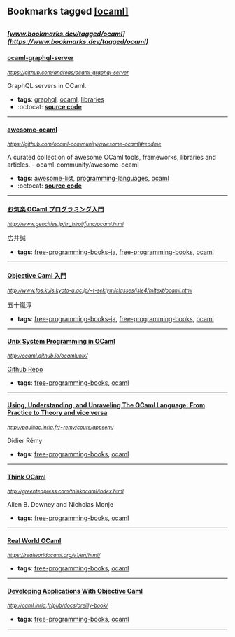 ## Bookmarks tagged [[ocaml]](https://www.bookmarks.dev?q=[ocaml])

_<sup><sup>[www.bookmarks.dev/tagged/ocaml](https://www.bookmarks.dev/tagged/ocaml)</sup></sup>_
---
#### [ocaml-graphql-server](https://github.com/andreas/ocaml-graphql-server)
_<sup>https://github.com/andreas/ocaml-graphql-server</sup>_

GraphQL servers in OCaml.
* **tags**: [graphql](../tagged/graphql.md), [ocaml](../tagged/ocaml.md), [libraries](../tagged/libraries.md)
* :octocat: **[source code](https://github.com/andreas/ocaml-graphql-server)**
---
#### [awesome-ocaml](https://github.com/ocaml-community/awesome-ocaml#readme)
_<sup>https://github.com/ocaml-community/awesome-ocaml#readme</sup>_

A curated collection of awesome OCaml tools, frameworks, libraries and articles. - ocaml-community/awesome-ocaml
* **tags**: [awesome-list](../tagged/awesome-list.md), [programming-languages](../tagged/programming-languages.md), [ocaml](../tagged/ocaml.md)
* :octocat: **[source code](https://github.com/ocaml-community/awesome-ocaml#readme)**
---
#### [お気楽 OCaml プログラミング入門](http://www.geocities.jp/m_hiroi/func/ocaml.html)
_<sup>http://www.geocities.jp/m_hiroi/func/ocaml.html</sup>_

広井誠
* **tags**: [free-programming-books-ja](../tagged/free-programming-books-ja.md), [free-programming-books](../tagged/free-programming-books.md), [ocaml](../tagged/ocaml.md)
---
#### [Objective Caml 入門](http://www.fos.kuis.kyoto-u.ac.jp/~t-sekiym/classes/isle4/mltext/ocaml.html)
_<sup>http://www.fos.kuis.kyoto-u.ac.jp/~t-sekiym/classes/isle4/mltext/ocaml.html</sup>_

五十嵐淳
* **tags**: [free-programming-books-ja](../tagged/free-programming-books-ja.md), [free-programming-books](../tagged/free-programming-books.md), [ocaml](../tagged/ocaml.md)
---
#### [Unix System Programming in OCaml](http://ocaml.github.io/ocamlunix/)
_<sup>http://ocaml.github.io/ocamlunix/</sup>_

[Github Repo](https://github.com/ocaml/ocamlunix/)
* **tags**: [free-programming-books](../tagged/free-programming-books.md), [ocaml](../tagged/ocaml.md)
---
#### [Using, Understanding, and Unraveling The OCaml Language: From Practice to Theory and vice versa](http://pauillac.inria.fr/~remy/cours/appsem/)
_<sup>http://pauillac.inria.fr/~remy/cours/appsem/</sup>_

Didier Rémy
* **tags**: [free-programming-books](../tagged/free-programming-books.md), [ocaml](../tagged/ocaml.md)
---
#### [Think OCaml](http://greenteapress.com/thinkocaml/index.html)
_<sup>http://greenteapress.com/thinkocaml/index.html</sup>_

Allen B. Downey and Nicholas Monje
* **tags**: [free-programming-books](../tagged/free-programming-books.md), [ocaml](../tagged/ocaml.md)
---
#### [Real World OCaml](https://realworldocaml.org/v1/en/html/)
_<sup>https://realworldocaml.org/v1/en/html/</sup>_

* **tags**: [free-programming-books](../tagged/free-programming-books.md), [ocaml](../tagged/ocaml.md)
---
#### [Developing Applications With Objective Caml](http://caml.inria.fr/pub/docs/oreilly-book/)
_<sup>http://caml.inria.fr/pub/docs/oreilly-book/</sup>_

* **tags**: [free-programming-books](../tagged/free-programming-books.md), [ocaml](../tagged/ocaml.md)
---
